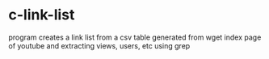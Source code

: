 # c-link-list
program creates a link list from a csv table generated from wget index page of youtube and extracting views, users, etc using grep
